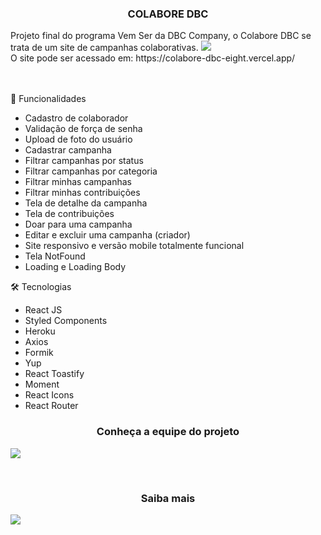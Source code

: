 <h3 align="center">COLABORE DBC</h3>
Projeto final do programa Vem Ser da DBC Company, o Colabore DBC se trata de um site de campanhas colaborativas.

<a href="https://colabore-dbc-eight.vercel.app/" target="_blank">
  <img src="https://user-images.githubusercontent.com/103120313/186299403-7aa7b6f3-a0e1-4d8c-9008-70f5a5196088.jpg"></img>
  
</a>
<br>
O site pode ser acessado em: https://colabore-dbc-eight.vercel.app/ <br>
<br>
<br>

📲 Funcionalidades

<ul>
  <li>Cadastro de colaborador</li>
  <li>Validação de força de senha</li>
  <li>Upload de foto do usuário</li>
  <li>Cadastrar campanha</li>
  <li>Filtrar campanhas por status</li>
  <li>Filtrar campanhas por categoria</li>
  <li>Filtrar minhas campanhas</li>
  <li>Filtrar minhas contribuições</li>
  <li>Tela de detalhe da campanha</li>
  <li>Tela de contribuições</li>
  <li>Doar para uma campanha</li>
  <li>Editar e excluir uma campanha (criador)</li>
  <li>Site responsivo e versão mobile totalmente funcional</li>
  <li>Tela NotFound</li>
  <li>Loading e Loading Body</li>
</ul>

🛠 Tecnologias
<ul>
  <li>React JS</li>
  <li>Styled Components</li>
  <li>Heroku</li>
  <li>Axios</li>
  <li>Formik</li>
  <li>Yup</li>
  <li>React Toastify</li>
  <li>Moment</li>
  <li>React Icons</li>
  <li>React Router</li>
</ul>

<h3 align="center">Conheça a equipe do projeto</h3>

<img src="https://user-images.githubusercontent.com/103120313/186299651-c6c84182-f892-4baf-96f4-b919a703b2d0.jpg"></img>

<br />

<h3 align="center">Saiba mais</h3>

<img src="https://user-images.githubusercontent.com/103120313/186299834-138746b6-28db-436e-b5d6-3d1ff916a8de.jpg"></img>


